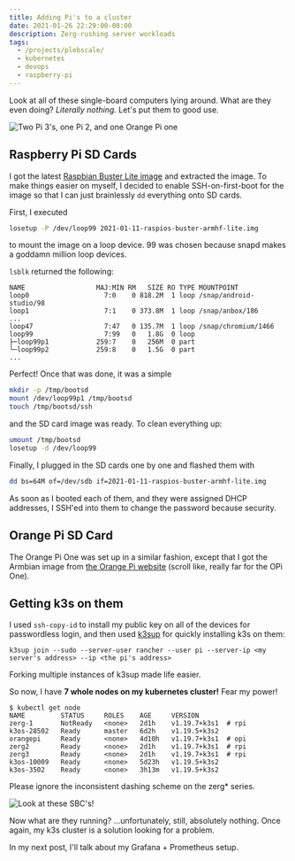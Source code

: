 ```yaml
---
title: Adding Pi's to a cluster
date: 2021-01-26 22:29:00-08:00
description: Zerg-rushing server workloads
tags:
  - /projects/plebscale/
  - kubernetes
  - devops
  - raspberry-pi
---
```


Look at all of these single-board computers lying around. What are they even
doing? _Literally nothing._ Let's put them to good use.

![Two Pi 3's, one Pi 2, and one Orange Pi one](./raw-pis.jpeg)

## Raspberry Pi SD Cards

I got the latest
[Raspbian Buster Lite image](https://www.raspberrypi.org/software/operating-systems/)
and extracted the image. To make things easier on myself, I decided to enable
SSH-on-first-boot for the image so that I can just brainlessly `dd` everything
onto SD cards.

First, I executed

```zsh
losetup -P /dev/loop99 2021-01-11-raspios-buster-armhf-lite.img
```

to mount the image on a loop device. 99 was chosen because snapd makes a goddamn
million loop devices.

`lsblk` returned the following:

```
NAME                  MAJ:MIN RM   SIZE RO TYPE MOUNTPOINT
loop0                   7:0    0 818.2M  1 loop /snap/android-studio/98
loop1                   7:1    0 373.8M  1 loop /snap/anbox/186
...
loop47                  7:47   0 135.7M  1 loop /snap/chromium/1466
loop99                  7:99   0   1.8G  0 loop
├─loop99p1            259:7    0   256M  0 part
└─loop99p2            259:8    0   1.5G  0 part
...
```

Perfect! Once that was done, it was a simple

```zsh
mkdir -p /tmp/bootsd
mount /dev/loop99p1 /tmp/bootsd
touch /tmp/bootsd/ssh
```

and the SD card image was ready. To clean everything up:

```zsh
umount /tmp/bootsd
losetup -d /dev/loop99
```

Finally, I plugged in the SD cards one by one and flashed them with

```zsh
dd bs=64M of=/dev/sdb if=2021-01-11-raspios-buster-armhf-lite.img
```

As soon as I booted each of them, and they were assigned DHCP addresses, I
SSH'ed into them to change the password because security.

## Orange Pi SD Card

The Orange Pi One was set up in a similar fashion, except that I got the Armbian
image from [the Orange Pi website](http://www.orangepi.org/downloadresources/)
(scroll like, really far for the OPi One).

## Getting k3s on them

I used `ssh-copy-id` to install my public key on all of the devices for
passwordless login, and then used [k3sup](https://github.com/alexellis/k3sup)
for quickly installing k3s on them:

```
k3sup join --sudo --server-user rancher --user pi --server-ip <my server's address> --ip <the pi's address>
```

Forking multiple instances of k3sup made life easier.

So now, I have **7 whole nodes on my kubernetes cluster!** Fear my power!

```
$ kubectl get node
NAME         STATUS     ROLES    AGE     VERSION
zerg-1       NotReady   <none>   2d1h    v1.19.7+k3s1  # rpi
k3os-28502   Ready      master   6d2h    v1.19.5+k3s2
orangepi     Ready      <none>   4d10h   v1.19.7+k3s1  # opi
zerg2        Ready      <none>   2d1h    v1.19.7+k3s1  # rpi
zerg3        Ready      <none>   2d1h    v1.19.7+k3s1  # rpi
k3os-10009   Ready      <none>   5d23h   v1.19.5+k3s2
k3os-3502    Ready      <none>   3h13m   v1.19.5+k3s2
```

Please ignore the inconsistent dashing scheme on the zerg\* series.

![Look at these SBC's!](./nodezzz.jpeg)

Now what are they running? ...unfortunately, still, absolutely nothing. Once
again, my k3s cluster is a solution looking for a problem.

In my next post, I'll talk about my Grafana + Prometheus setup.
